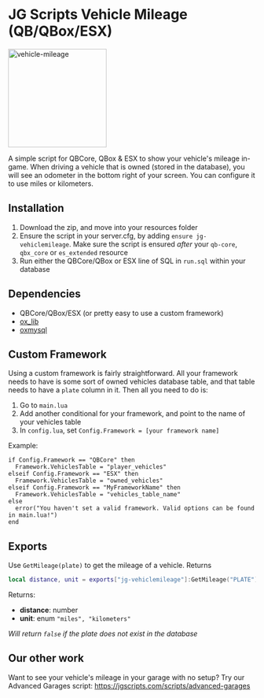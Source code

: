 # JG Scripts Vehicle Mileage (QB/QBox/ESX)

<img src="https://github.com/jgscripts/jg-vehiclemileage/assets/3826279/a774d098-05ae-4d05-b167-f4c990d1f0b8" alt="vehicle-mileage" style="width:200px;"/>

A simple script for QBCore, QBox & ESX to show your vehicle's mileage in-game. When driving a vehicle that is owned (stored in the database), you will see an odometer in the bottom right of your screen. You can configure it to use miles or kilometers.

## Installation

1. Download the zip, and move into your resources folder
2. Ensure the script in your server.cfg, by adding `ensure jg-vehiclemileage`. Make sure the script is ensured _after_ your `qb-core`, `qbx_core` or `es_extended` resource
3. Run either the QBCore/QBox or ESX line of SQL in `run.sql` within your database

## Dependencies

- QBCore/QBox/ESX (or pretty easy to use a custom framework)
- [ox_lib](https://github.com/overextended/ox_lib)
- [oxmysql](https://github.com/overextended/oxmysql)

## Custom Framework

Using a custom framework is fairly straightforward. All your framework needs to have is some sort of owned vehicles database table, and that table needs to have a `plate` column in it. Then all you need to do is:

1. Go to `main.lua`
2. Add another conditional for your framework, and point to the name of your vehicles table
3. In `config.lua`, set `Config.Framework = [your framework name]`

Example:

```
if Config.Framework == "QBCore" then
  Framework.VehiclesTable = "player_vehicles"
elseif Config.Framework == "ESX" then
  Framework.VehiclesTable = "owned_vehicles"
elseif Config.Framework == "MyFrameworkName" then
  Framework.VehiclesTable = "vehicles_table_name"
else
  error("You haven't set a valid framework. Valid options can be found in main.lua!")
end
```

## Exports

Use `GetMileage(plate)` to get the mileage of a vehicle. Returns

```lua
local distance, unit = exports["jg-vehiclemileage"]:GetMileage("PLATE")
```

Returns:

- **distance**: number
- **unit**: enum `"miles", "kilometers"`

_Will return `false` if the plate does not exist in the database_

## Our other work

Want to see your vehicle's mileage in your garage with no setup? Try our Advanced Garages script: https://jgscripts.com/scripts/advanced-garages
